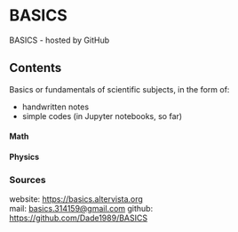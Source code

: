 # BASICS
BASICS - hosted by GitHub

## Contents
Basics or fundamentals of scientific subjects, in the form of:
- handwritten notes
- simple codes (in Jupyter notebooks, so far)

#### Math

#### Physics

### Sources
website: https://basics.altervista.org  
mail: basics.314159@gmail.com
github: https://github.com/Dade1989/BASICS

<!--
facebook: https://www.facebook.com/basicsfb
youtube: https://www.youtube.com/channel/UCROl_YKhTIJbFrMF5MLBgow
telegram: https://t.me/basicschannel
-->
